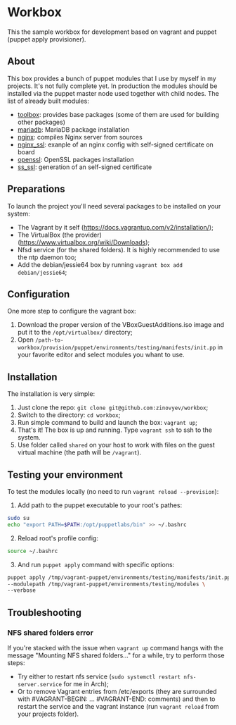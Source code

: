 # Workbox
This the sample workbox for development based on vagrant and puppet (puppet apply provisioner).

## About
This box provides a bunch of puppet modules that I use by myself in my projects. It's not fully complete yet.
In production the modules should be installed via the puppet master node used together with child nodes.
The list of already built modules:
* [toolbox](https://github.com/zinovyev/workbox/tree/master/provision/puppet/environments/testing/modules/toolbox): provides base packages (some of them are used for building other packages)
* [mariadb](https://github.com/zinovyev/workbox/tree/master/provision/puppet/environments/testing/modules/mariadb): MariaDB package installation
* [nginx](https://github.com/zinovyev/workbox/tree/master/provision/puppet/environments/testing/modules/nginx): compiles Nginx server from sources
* [nginx_ssl](https://github.com/zinovyev/workbox/tree/master/provision/puppet/environments/testing/modules/nginx): exanple of an nginx config with self-signed certificate on board
* [openssl](https://github.com/zinovyev/workbox/tree/master/provision/puppet/environments/testing/modules/openssl): OpenSSL packages installation
* [ss_ssl](https://github.com/zinovyev/workbox/tree/master/provision/puppet/environments/testing/modules/ss_ssl): generation of an self-signed certificate

## Preparations
To launch the project you'll need several packages to be installed on your system:
* The Vagrant by it self (https://docs.vagrantup.com/v2/installation/);
* The VirtualBox (the provider) (https://www.virtualbox.org/wiki/Downloads);
* Nfsd service (for the shared folders). It is highly recommended to use the ntp daemon too;
* Add the debian/jessie64 box by running `vagrant box add debian/jessie64`;

## Configuration
One more step to configure the vagrant box:

1. Download the proper version of the VBoxGuestAdditions.iso image and put it to the `/opt/virtualbox/` directory;
2. Open `/path-to-workbox/provision/puppet/environments/testing/manifests/init.pp` in your favorite editor and select modules you whant to use.

## Installation
The installation is very simple:

1. Just clone the repo: `git clone git@github.com:zinovyev/workbox`;
2. Switch to the directory: `cd workbox`;
3. Run simple command to build and launch the box: `vagrant up`;
4. That's it! The box is up and running. Type `vagrant ssh` to ssh to the system.
5. Use folder called `shared` on your host to work with files on the guest virtual machine (the path will be `/vagrant`).

## Testing your environment
To test the modules locally (no need to run `vagrant reload --provision`):

1. Add path to the puppet executable to your root's pathes:
```bash
sudo su
echo "export PATH=$PATH:/opt/puppetlabs/bin" >> ~/.bashrc
```

2. Reload root's profile config:
```bash
source ~/.bashrc
```

3. And run `puppet apply` command with specific options:
```bash
puppet apply /tmp/vagrant-puppet/environments/testing/manifests/init.pp \
--modulepath /tmp/vagrant-puppet/environments/testing/modules \
--verbose
```

## Troubleshooting
### NFS shared folders error
If you're stacked with the issue when `vagrant up` command hangs with the message "Mounting NFS shared folders..." for a while, try to perform those steps:
* Try either to restart nfs service (`sudo systemctl restart nfs-server.service` for me in Arch);
* Or to remove Vagrant entries from /etc/exports
(they are surrounded with #VAGRANT-BEGIN: ... #VAGRANT-END: comments)
and then to restart the service and the vagrant instance (run `vagrant reload` from your projects folder).